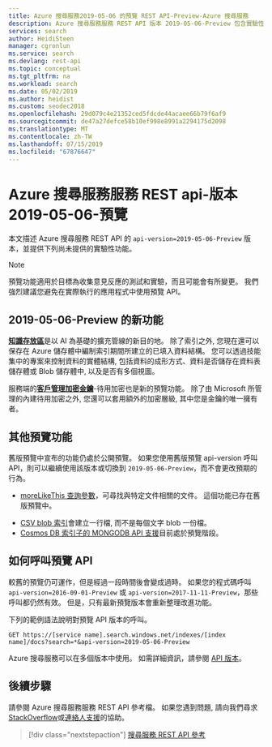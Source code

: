 ```yaml
---
title: Azure 搜尋服務2019-05-06 的預覽 REST API-Preview-Azure 搜尋服務
description: Azure 搜尋服務服務 REST API 版本 2019-05-06-Preview 包含實驗性功能, 例如知識存放區和客戶管理的加密金鑰。
services: search
author: HeidiSteen
manager: cgronlun
ms.service: search
ms.devlang: rest-api
ms.topic: conceptual
ms.tgt_pltfrm: na
ms.workload: search
ms.date: 05/02/2019
ms.author: heidist
ms.custom: seodec2018
ms.openlocfilehash: 29d079c4e21352ced5fdcde44acaee66b79f6af9
ms.sourcegitcommit: de47a27defce58b10ef998e8991a2294175d2098
ms.translationtype: MT
ms.contentlocale: zh-TW
ms.lasthandoff: 07/15/2019
ms.locfileid: "67876647"
---
```

# <a name="azure-search-service-rest-api-version-2019-05-06-preview"></a>Azure 搜尋服務服務 REST api-版本 2019-05-06-預覽
本文描述 Azure 搜尋服務 REST API 的 `api-version=2019-05-06-Preview` 版本，並提供下列尚未提供的實驗性功能。

> [!NOTE]
> 預覽功能適用於目標為收集意見反應的測試和實驗，而且可能會有所變更。 我們強烈建議您避免在實際執行的應用程式中使用預覽 API。


## <a name="new-in-2019-05-06-preview"></a>2019-05-06-Preview 的新功能

[**知識存放區**](knowledge-store-concept-intro.md)是以 AI 為基礎的擴充管線的新目的地。 除了索引之外, 您現在還可以保存在 Azure 儲存體中編制索引期間所建立的已填入資料結構。 您可以透過技能集中的專案來控制資料的實體結構, 包括資料的成形方式、資料是否儲存在資料表儲存體或 Blob 儲存體中, 以及是否有多個視圖。

服務端的[**客戶管理加密金鑰**](search-security-manage-encryption-keys.md)-待用加密也是新的預覽功能。 除了由 Microsoft 所管理的內建待用加密之外, 您還可以套用額外的加密層級, 其中您是金鑰的唯一擁有者。

## <a name="other-preview-features"></a>其他預覽功能

舊版預覽中宣布的功能仍處於公開預覽。 如果您使用舊版預覽 api-version 呼叫 API，則可以繼續使用該版本或切換到 `2019-05-06-Preview`，而不會更改預期的行為。

+ [moreLikeThis 查詢參數](search-more-like-this.md)，可尋找與特定文件相關的文件。 這個功能已存在舊版預覽中。 
* [CSV blob 索引](search-howto-index-csv-blobs.md)會建立一行檔, 而不是每個文字 blob 一份檔。
* [Cosmos DB 索引子的 MONGODB API 支援](search-howto-index-cosmosdb.md)目前處於預覽階段。


## <a name="how-to-call-a-preview-api"></a>如何呼叫預覽 API

較舊的預覽仍可運作，但是經過一段時間後會變成過時。 如果您的程式碼呼叫 `api-version=2016-09-01-Preview` 或 `api-version=2017-11-11-Preview`，那些呼叫都仍然有效。 但是，只有最新預覽版本會重新整理改進功能。 

下列的範例語法說明對預覽 API 版本的呼叫。

    GET https://[service name].search.windows.net/indexes/[index name]/docs?search=*&api-version=2019-05-06-Preview

Azure 搜尋服務可以在多個版本中使用。 如需詳細資訊，請參閱 [API 版本](search-api-versions.md)。

## <a name="next-steps"></a>後續步驟

請參閱 Azure 搜尋服務服務 REST API 參考檔。 如果您遇到問題, 請向我們尋求[StackOverflow](https://stackoverflow.com/)或[連絡人支援](https://azure.microsoft.com/support/community/?product=search)的協助。

> [!div class="nextstepaction"]
> [搜尋服務 REST API 參考](https://docs.microsoft.com/rest/api/searchservice/)